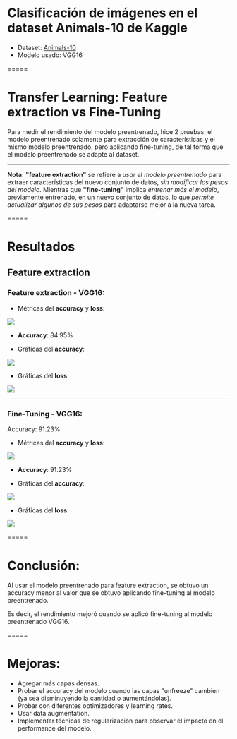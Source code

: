 # Clasificación de imágenes en el dataset Animals-10 de Kaggle
- Dataset: [Animals-10](https://www.kaggle.com/datasets/alessiocorrado99/animals10/data)
- Modelo usado: VGG16
  
=====

# Transfer Learning: Feature extraction vs Fine-Tuning

Para medir el rendimiento del modelo preentrenado, hice 2 pruebas: el modelo preentrenado solamente para extracción de características y el mismo modelo preentrenado, pero aplicando fine-tuning, de tal forma que el modelo preentrenado se adapte al dataset.

-----

**Nota:** **"feature extraction"** se refiere a *usar el modelo preentrenado* para extraer características del nuevo conjunto de datos, *sin modificar los pesos del modelo*. Mientras que **"fine-tuning"** implica *entrenar más el modelo*, previamente entrenado, en un nuevo conjunto de datos, lo que *permite actualizar algunos de sus pesos* para adaptarse mejor a la nueva tarea.

=====

# Resultados

## Feature extraction

### Feature extraction - VGG16:

- Métricas del **accuracy** y **loss**:

![](https://github.com/DianaMLlamocaZ/CLASIFICACION_IMAGENES/blob/main/ComputerVision-ANIMALS10/ResultadosMetricas/SFT-1.JPG)

- **Accuracy**: 84.95%

- Gráficas del **accuracy**:

![](https://github.com/DianaMLlamocaZ/CLASIFICACION_IMAGENES/blob/main/ComputerVision-ANIMALS10/ResultadosMetricas/SFT-2.JPG)

- Gráficas del **loss**:

![](https://github.com/DianaMLlamocaZ/CLASIFICACION_IMAGENES/blob/main/ComputerVision-ANIMALS10/ResultadosMetricas/SFT-3.JPG)

-----

### Fine-Tuning - VGG16:
Accuracy: 91.23%

- Métricas del **accuracy** y **loss**:

![](https://github.com/DianaMLlamocaZ/CLASIFICACION_IMAGENES/blob/main/ComputerVision-ANIMALS10/ResultadosMetricas/FT-1.JPG)

- **Accuracy**: 91.23%

- Gráficas del **accuracy**:

![](https://github.com/DianaMLlamocaZ/CLASIFICACION_IMAGENES/blob/main/ComputerVision-ANIMALS10/ResultadosMetricas/FT-2.JPG)

- Gráficas del **loss**:

![](https://github.com/DianaMLlamocaZ/CLASIFICACION_IMAGENES/blob/main/ComputerVision-ANIMALS10/ResultadosMetricas/FT-3.JPG)

=====

# Conclusión:

Al usar el modelo preentrenado para feature extraction, se obtuvo un accuracy menor al valor que se obtuvo aplicando fine-tuning al modelo preentrenado.

Es decir, el rendimiento mejoró cuando se aplicó fine-tuning al modelo preentrenado VGG16.

=====

# Mejoras:

- Agregar más capas densas.
- Probar el accuracy del modelo cuando las capas "unfreeze" cambien (ya sea disminuyendo la cantidad o aumentándolas).
- Probar con diferentes optimizadores y learning rates.
- Usar data augmentation.
- Implementar técnicas de regularización para observar el impacto en el performance del modelo.
